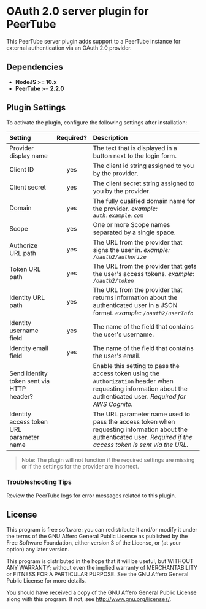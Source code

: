 # OAuth 2.0 server plugin for PeerTube

This PeerTube server plugin adds support to a PeerTube instance for external authentication via an OAuth 2.0 provider.

## Dependencies

  * **NodeJS >= 10.x**
  * **PeerTube >= 2.2.0**

## Plugin Settings

To activate the plugin, configure the following settings after installation:

| Setting | Required? | Description |
| :------------ | :---------------: | :----- |
| Provider display name | | The text that is displayed in a button next to the login form. |
| Client ID      | yes | The client id string assigned to you by the provider. |
| Client secret |  yes | The client secret string assigned to you by the provider. |
| Domain | yes | The fully qualified domain name for the provider. *example: `auth.example.com`* |
| Scope | yes | One or more Scope names separated by a single space. |
| Authorize URL path | yes | The URL from the provider that signs the user in. *example: `/oauth2/authorize`* |
| Token URL path | yes | The URL from the provider that gets the user's access tokens. *example: `/oauth2/token`* |
| Identity URL path | yes | The URL from the provider that returns information about the authenticated user in a JSON format. *example: `/oauth2/userInfo`* |
| Identity username field | yes | The name of the field that contains the user's username. |
| Identity email field | yes |  The name of the field that contains the user's email. |
| Send identity token sent via HTTP header?  | | Enable this setting to pass the access token using the `Authorization` header when requesting information about the authenticated user. *Required for AWS Cognito.* |
| Identity access token URL parameter name  | | The URL parameter name used to pass the access token when requesting information about the authenticated user. *Required if the access token is sent via the URL.* |

> Note:  The plugin will not function if the required settings are missing or if the settings for the provider are incorrect.

### Troubleshooting Tips

Review the PeerTube logs for error messages related to this plugin.

## License

This program is free software: you can redistribute it and/or modify
it under the terms of the GNU Affero General Public License as published
by the Free Software Foundation, either version 3 of the License, or
(at your option) any later version.

This program is distributed in the hope that it will be useful,
but WITHOUT ANY WARRANTY; without even the implied warranty of
MERCHANTABILITY or FITNESS FOR A PARTICULAR PURPOSE.  See the
GNU Affero General Public License for more details.

You should have received a copy of the GNU Affero General Public License
along with this program.  If not, see <http://www.gnu.org/licenses/>.